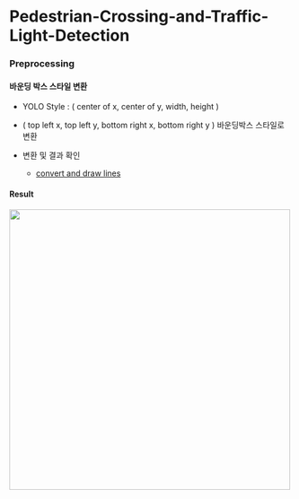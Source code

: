 # Pedestrian-Crossing-and-Traffic-Light-Detection


### Preprocessing
  #### 바운딩 박스 스타일 변환
  * YOLO Style : ( center of x, center of y, width, height )
  * ( top left x, top left y, bottom right x, bottom right y ) 바운딩박스 스타일로 변환

  * 변환 및 결과 확인
    * [convert and draw lines](https://github.com/icns-distributed-cloud/Pedestrian-Crossing-and-Traffic-Light-Recognition/blob/master/convert_and_draw_bounding_boxes.py)


   #### Result
  <img src="https://user-images.githubusercontent.com/68395698/124228912-d35a3f00-db47-11eb-8b3c-15c1715c9af6.jpg" width=500>


 
